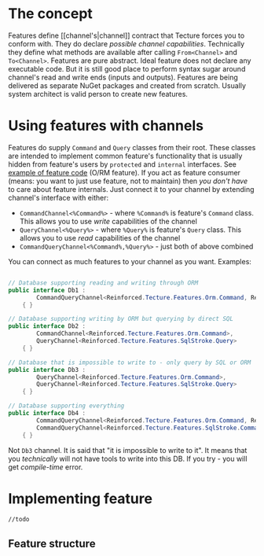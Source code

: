 # The concept

Features define [[channel's|channel]] contract that Tecture forces you to conform with. They do declare *possible channel capabilities*. Technically they define what methods are available after calling `From<Channel>` and `To<Channel>`. Features are pure abstract. Ideal feature does not declare any executable code. But it is still good place to perform syntax sugar around channel's read and write ends (inputs and outputs). Features are being delivered as separate NuGet packages and created from scratch. Usually system architect is valid person to create new features.

# Using features with channels

Features do supply `Command` and `Query` classes from their root. These classes are intended to implement common feature's functionality that is usually hidden from feature's users by `protected` and `internal` interfaces. See [example of feature code](https://github.com/reinforced/Reinforced.Tecture/tree/master/Features/Reinforced.Tecture.Features.Orm) (O/RM feature). If you act as feature consumer (means: you want to just use feature, not to maintain) then *you don't have* to care about feature internals. Just connect it to your channel by extending channel's interface with either:
- `CommandChannel<%Command%>` - where `%Command%` is feature's `Command` class. This allows you to use *write* capabilities of the channel
- `QueryChannel<%Query%>` - where `%Query%` is feature's `Query` class. This allows you to use *read* capabilities of the channel
- `CommandQueryChannel<%Command%,%Query%>` - just both of above combined

You can connect as much features to your channel as you want. Examples:

```csharp

// Database supporting reading and writing through ORM
public interface Db1 :
        CommandQueryChannel<Reinforced.Tecture.Features.Orm.Command, Reinforced.Tecture.Features.Orm.Query>
    { }

// Database supporting writing by ORM but querying by direct SQL
public interface Db2 :
        CommandChannel<Reinforced.Tecture.Features.Orm.Command>,
        QueryChannel<Reinforced.Tecture.Features.SqlStroke.Query>
    { }

// Database that is impossible to write to - only query by SQL or ORM
public interface Db3 :
        QueryChannel<Reinforced.Tecture.Features.Orm.Command>,
        QueryChannel<Reinforced.Tecture.Features.SqlStroke.Query>
    { }

// Database supporting everything
public interface Db4 :
        CommandQueryChannel<Reinforced.Tecture.Features.Orm.Command, Reinforced.Tecture.Features.Orm.Query>,
        CommandQueryChannel<Reinforced.Tecture.Features.SqlStroke.Command, Reinforced.Tecture.Features.SqlStroke.Query>
    { }
```

Not `Db3` channel. It is said that "it is impossible to write to it". It means that you *technically* will not have tools to write into this DB. If you try - you will get *compile-time* error.

# Implementing feature

`//todo`

## Feature structure